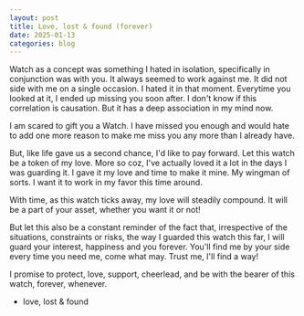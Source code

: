 ```yaml
---
layout: post
title: Love, lost & found (forever)
date: 2025-01-13
categories: blog
---
```


Watch as a concept was something I hated in isolation, specifically in conjunction was with you. It always seemed to work against me. It did not side with me on a single occasion. I hated it in that moment. Everytime you looked at it, I ended up missing you soon after. I don't know if this correlation is causation. But it has a deep association in my mind now.

I am scared to gift you a Watch. I have missed you enough and would hate to add one more reason to make me miss you any more than I already have.

But, like life gave us a second chance, I'd like to pay forward. Let this watch be a token of my love. More so coz, I've actually loved it a lot in the days I was guarding it. I gave it my love and time to make it mine. My wingman of sorts. I want it to work in my favor this time around.

With time, as this watch ticks away, my love will steadily compound. It will be a part of your asset, whether you want it or not!

But let this also be a constant reminder of the fact that, irrespective of the situations, constraints or risks, the way I guarded this watch this far, I will guard your interest,  happiness and you forever. You'll find me by your side every time you need me, come what may. Trust me, I'll find a way!

I promise to protect, love, support, cheerlead, and be with the bearer of this watch, forever, whenever.

- love, lost & found
